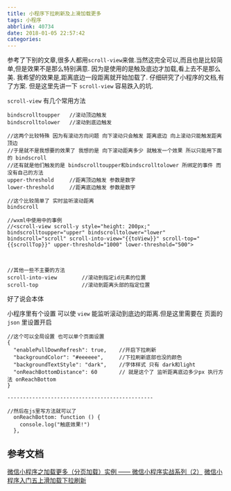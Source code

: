 ```yaml
---
title: 小程序下拉刷新及上滑加载更多
tags: 小程序
abbrlink: 40734
date: 2018-01-05 22:57:42
categories:
---
```




参考了下别的文章,很多人都用`scroll-view`来做.当然这完全可以,而且也是比较简单,但是效果不是那么特别满意.
因为是使用的是触及底边才加载,看上去不是那么美.
我希望的效果是,距离底边一段距离就开始加载了.
仔细研究了小程序的文档,有了方案. 但是这里先讲一下 `scroll-view` 容易跌入的坑.

`scroll-view` 有几个常用方法

```
bindscrolltoupper   //滚动顶边触发
bindscrolltolower   //滚动到底边触发

//这两个比较特殊 因为有滚动方向问题 向下滚动只会触发 距离底边 向上滚动只能触发距离顶边
//于是就不是我想要的效果了 我想的是 向下滚动距离多少 就触发一个效果 所以只能用下面的 bindscroll
//还有就是他们触发的是 bindscrolltoupper和bindscrolltolower 所绑定的事件 而没有自己的方法
upper-threshold     //距离顶边触发 参数是数字
lower-threshold     //距离底边触发 参数是数字

//这个比较简单了 实时监听滚动距离
bindscroll

//wxml中使用中的事例
//<scroll-view scroll-y style="height: 200px;" bindscrolltoupper="upper" bindscrolltolower="lower" bindscroll="scroll" scroll-into-view="{{toView}}" scroll-top="{{scrollTop}}" upper-threshold="1000" lower-threshold="500"> 



//其他一些不主要的方法
scroll-into-view        //滚动到指定id元素的位置
scroll-top              //滚动到距离头部的指定位置

```

<!--more-->

好了说会本体

小程序里有个设置 可以使 `view` 能监听滚动到底边的距离.但是这里需要在 页面的 `json` 里设置开启

```
//这个可以全局设置 也可以单个页面设置
{
  "enablePullDownRefresh": true,    //开启下拉刷新
  "backgroundColor": "#eeeeee",     //下拉刷新底部也没的颜色
  "backgroundTextStyle": "dark",    //字体样式 只有 dark和light
  "onReachBottomDistance": 60       // 就是这个了 监听距离底边多少px 执行方法 onReachBottom
}

-----------------------------------------------

//然后在js里写方法就可以了
  onReachBottom: function () {
    console.log("触底效果!")
  },

```


## 参考文档
[ 微信小程序之加载更多（分页加载）实例 —— 微信小程序实战系列（2）](http://blog.csdn.net/michael_ouyang/article/details/56846185)
[ 微信小程序入门五上滑加载下拉刷新](http://blog.csdn.net/qq_19558705/article/details/61414164)
